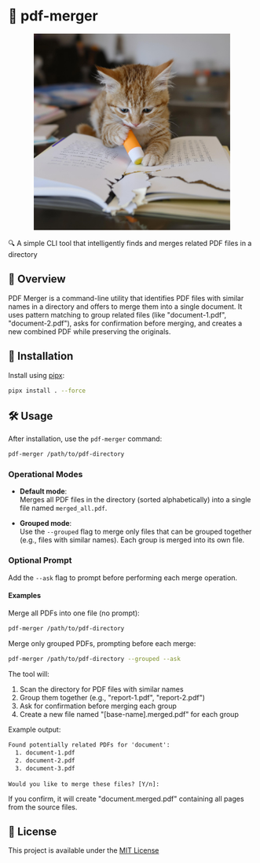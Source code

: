 # 📄 pdf-merger

<p align="center">
  <img src="logo.jpg" alt="Logo" width="400"/>
</p>

🔍 A simple CLI tool that intelligently finds and merges related PDF files in a directory

## 📖 Overview

PDF Merger is a command-line utility that identifies PDF files with similar names in a directory and offers to merge them into a single document. It uses pattern matching to group related files (like "document-1.pdf", "document-2.pdf"), asks for confirmation before merging, and creates a new combined PDF while preserving the originals.

## 🚀 Installation

Install using [pipx](https://pypa.github.io/pipx/):

```sh
pipx install . --force
```

## 🛠️ Usage

After installation, use the `pdf-merger` command:

```sh
pdf-merger /path/to/pdf-directory
```

### Operational Modes

- **Default mode**:  
  Merges all PDF files in the directory (sorted alphabetically) into a single file named `merged_all.pdf`.

- **Grouped mode**:  
  Use the `--grouped` flag to merge only files that can be grouped together (e.g., files with similar names). Each group is merged into its own file.

### Optional Prompt

Add the `--ask` flag to prompt before performing each merge operation.

#### Examples

Merge all PDFs into one file (no prompt):

```sh
pdf-merger /path/to/pdf-directory
```

Merge only grouped PDFs, prompting before each merge:

```sh
pdf-merger /path/to/pdf-directory --grouped --ask
```

The tool will:
1. Scan the directory for PDF files with similar names
2. Group them together (e.g., "report-1.pdf", "report-2.pdf")
3. Ask for confirmation before merging each group
4. Create a new file named "[base-name].merged.pdf" for each group

Example output:
```
Found potentially related PDFs for 'document':
  1. document-1.pdf
  2. document-2.pdf
  3. document-3.pdf

Would you like to merge these files? [Y/n]:
```

If you confirm, it will create "document.merged.pdf" containing all pages from the source files.

## 📄 License

This project is available under the [MIT License](LICENSE)